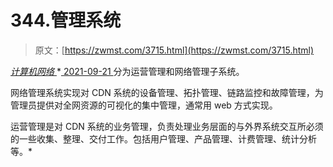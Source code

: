 <!--yml
category: 未分类
date: 0001-01-01 00:00:00
-->

# 344.管理系统

> 原文：[https://zwmst.com/3715.html](https://zwmst.com/3715.html)

   [ *计算机网络* ](https://zwmst.com/%e8%ae%a1%e7%ae%97%e6%9c%ba%e7%bd%91%e7%bb%9c)*[ <time datetime="2021-09-22T07:15:05+08:00"> 2021-09-21 </time> ](https://zwmst.com/3715.html)  分为运营管理和网络管理子系统。

网络管理系统实现对 CDN 系统的设备管理、拓扑管理、链路监控和故障管理，为管理员提供对全网资源的可视化的集中管理，通常用 web 方式实现。

运营管理是对 CDN 系统的业务管理，负责处理业务层面的与外界系统交互所必须的一些收集、整理、交付工作。包括用户管理、产品管理、计费管理、统计分析等。*
